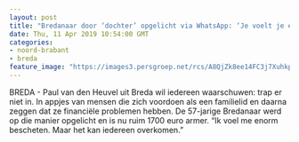 ```yaml
---
layout: post
title: "Bredanaar door ‘dochter’ opgelicht via WhatsApp: ‘Je voelt je enorm bescheten’"
date: Thu, 11 Apr 2019 10:54:00 GMT
categories: 
- noord-brabant 
- breda 
feature_image: "https://images3.persgroep.net/rcs/A8QjZk8ee14FC3j7XuhkprXHY_o/diocontent/145300763/_fitwidth/400/?appId=21791a8992982cd8da851550a453bd7f&quality=0.7"
---
```


BREDA - Paul van den Heuvel uit Breda wil iedereen waarschuwen: trap er niet in. In appjes van mensen die zich voordoen als een familielid en daarna zeggen dat ze financiële problemen hebben. De 57-jarige Bredanaar werd op die manier opgelicht en is nu ruim 1700 euro armer. “Ik voel me enorm bescheten. Maar het kan iedereen overkomen.”
